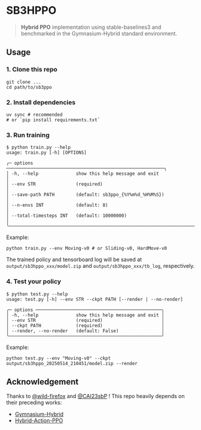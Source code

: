 # SB3HPPO

> **Hybrid PPO** implementation using stable-baselines3 and benchmarked in the Gymnasium-Hybrid standard environment.

## Usage
### 1. Clone this repo
```shell
git clone ...
cd path/to/sb3ppo
```

### 2. Install dependencies
```shell
uv sync # recommended
# or `pip install requirements.txt`
```

### 3. Run training
```shell
$ python train.py --help
usage: train.py [-h] [OPTIONS]

╭─ options ───────────────────────────────────────────────────────────╮
│ -h, --help              show this help message and exit             │
│ --env STR               (required)                                  │
│ --save-path PATH        (default: sb3ppo_{%Y%m%d_%H%M%S})           │
│ --n-envs INT            (default: 8)                                │
│ --total-timesteps INT   (default: 10000000)                         │
╰─────────────────────────────────────────────────────────────────────╯
```
Example:

```shell
python train.py --env Moving-v0 # or Sliding-v0, HardMove-v0
```
The trained policy and tensorboard log will be saved at `output/sb3hppo_xxx/model.zip` and `output/sb3hppo_xxx/tb_log`, respectively.

### 4. Test your policy
```
$ python test.py --help
usage: test.py [-h] --env STR --ckpt PATH [--render | --no-render]

╭─ options ───────────────────────────────────────────────╮
│ -h, --help              show this help message and exit │
│ --env STR               (required)                      │
│ --ckpt PATH             (required)                      │
│ --render, --no-render   (default: False)                │
╰─────────────────────────────────────────────────────────╯
```
Example:
```shell
python test.py --env "Moving-v0" --ckpt output/sb3hppo_20250514_210451/model.zip --render
```
## Acknowledgement
Thanks to [@wild-firefox](https://github.com/wild-firefox) and [@CAI23sbP](https://github.com/CAI23sbP) ! This repo heavily depends on their preceding works:

- [Gymnasium-Hybrid](https://github.com/wild-firefox/gymnasium_hybrid)
- [Hybrid-Action-PPO](https://github.com/CAI23sbP/Hybrid-Action-PPO)
